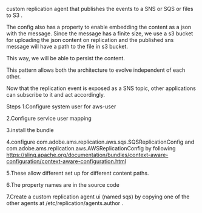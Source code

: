 
custom replication agent that publishes the events to a SNS or SQS or files to S3 .

The config also has a property to enable embedding the content as a json with the message. Since the message has a finite size, we use a s3 bucket for uploading the json content on replication and the published sns message will have a path to the file in s3 bucket.

This way, we will be able to persist the content.

This pattern allows both the architecture to evolve independent of each other.

Now that the replication event is exposed as a SNS topic, other applications can subscribe to it and act accordingly.

Steps
1.Configure system user for aws-user

2.Configure service user mapping


3.install the bundle

4.configure com.adobe.ams.replication.aws.sqs.SQSReplicationConfig and com.adobe.ams.replication.aws.AWSReplicationConfig by following https://sling.apache.org/documentation/bundles/context-aware-configuration/context-aware-configuration.html

5.These allow different set up for different content paths.

6.The property names are in the source code


7.Create a custom replication agent ui (named sqs) by copying one of the other agents at /etc/replication/agents.author .


